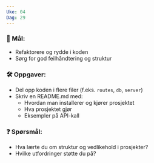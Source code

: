 ```yaml
---
Uke: 04
Dag: 29
---
```

### 🎯 Mål:

- Refaktorere og rydde i koden
- Sørg for god feilhåndtering og struktur

### 🛠 Oppgaver:

- Del opp koden i flere filer (f.eks. `routes`, `db`, `server`)
- Skriv en README.md med:
    - Hvordan man installerer og kjører prosjektet
    - Hva prosjektet gjør
    - Eksempler på API-kall

### ❓ Spørsmål:

- Hva lærte du om struktur og vedlikehold i prosjekter?
- Hvilke utfordringer støtte du på?